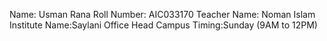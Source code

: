 Name: Usman Rana
Roll Number: AIC033170
Teacher Name: Noman Islam
Institute Name:Saylani Office Head Campus
Timing:Sunday (9AM to 12PM)
